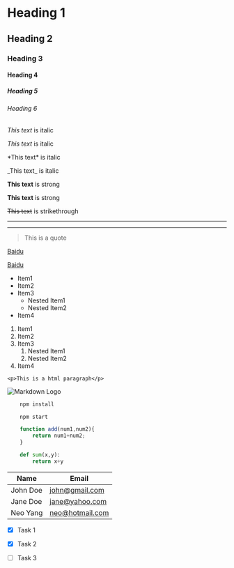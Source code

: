 <!-- Headings -->
# Heading 1
## Heading 2
### Heading 3
#### Heading 4
##### Heading 5
###### Heading 6

<!-- Italics -->
*This text* is italic

_This text_ is italic

<!-- Escape special character -->
\*This text\* is italic

\_This text\_ is italic


<!-- Strong -->
**This text** is strong

__This text__ is strong

<!-- Strikethrough -->
~~This text~~ is strikethrough

<!-- Horizontal Rule -->

---

___

<!-- Blockquote -->
> This is a quote

<!-- Links -->
[Baidu](http://www.baidu.com)

[Baidu](http://www.baidu.com "Baidu cop of china")

<!-- Unordered list -->
* Item1
* Item2
* Item3
  * Nested Item1
  * Nested Item2
* Item4

<!-- Ordered list -->
1. Item1
2. Item2
3. Item3
   1. Nested Item1
   2. Nested Item2
4. Item4

<!-- Inline Code Block -->
`<p>This is a html paragraph</p>`

<!-- Images -->
![Markdown Logo](https://www.baidu.com/img/bd_logo1.png)


<!-- Github Markdown -->

<!-- Code Blocks -->
```bash
    npm install

    npm start
```

```javascript
    function add(num1,num2){
        return num1+num2;
    }
```

```python
    def sum(x,y):
        return x+y
```

<!-- Tables -->
|Name|Email|
|----|-----|
|John Doe|john@gmail.com|
|Jane Doe|jane@yahoo.com|
|Neo Yang|neo@hotmail.com|

<!-- Task List -->
* [X] Task 1
* [X] Task 2
* [ ] Task 3


